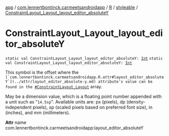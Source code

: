 [app](../../../index.md) / [com.lennertbontinck.carmeetsandroidapp](../../index.md) / [R](../index.md) / [styleable](index.md) / [ConstraintLayout_Layout_layout_editor_absoluteY](./-constraint-layout_-layout_layout_editor_absolute-y.md)

# ConstraintLayout_Layout_layout_editor_absoluteY

`static val ConstraintLayout_Layout_layout_editor_absoluteY: `[`Int`](https://kotlinlang.org/api/latest/jvm/stdlib/kotlin/-int/index.html)
`static val ConstraintLayout_Layout_layout_editor_absoluteY: `[`Int`](https://kotlinlang.org/api/latest/jvm/stdlib/kotlin/-int/index.html)

This symbol is the offset where the ``[`com.lennertbontinck.carmeetsandroidapp.R.attr#layout_editor_absoluteY`](../attr/layout_editor_absolute-y.md) attribute's value can be found in the ``[`#ConstraintLayout_Layout`](-constraint-layout_-layout.md) array.

May be a dimension value, which is a floating point number appended with a unit such as "`14.5sp`". Available units are: px (pixels), dp (density-independent pixels), sp (scaled pixels based on preferred font size), in (inches), and mm (millimeters).

**Attr**
name com.lennertbontinck.carmeetsandroidapp:layout_editor_absoluteY

